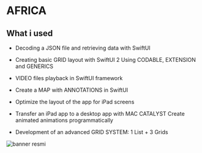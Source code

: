 

# AFRICA




## What i used

-  Decoding a JSON file and retrieving data with SwiftUI

- Creating basic GRID layout with SwiftUI 2 Using CODABLE, EXTENSION and GENERICS 

- VIDEO files playback in SwiftUI framework


-  Create a MAP with ANNOTATIONS in SwiftUI

-  Optimize the layout of the app for iPad screens

-  Transfer an iPad app to a desktop app with MAC CATALYST Create animated animations programmatically
    
-  Development of an advanced GRID SYSTEM: 1 List + 3 Grids



![banner resmi](https://r.resimlink.com/Uqkcmv5d.png)





